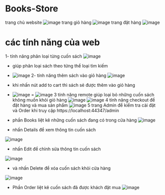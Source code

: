 # Books-Store
trang chủ website
![image](https://user-images.githubusercontent.com/74332737/173279086-87cabd8a-d791-452c-9aaa-1e3b972cb40c.png)
trang giỏ hàng 
![image](https://user-images.githubusercontent.com/74332737/173276925-17828ba1-7044-4598-896c-7abb9e41787f.png)
trang đặt hàng
![image](https://user-images.githubusercontent.com/74332737/173276975-f7ffbc42-6ac2-4a4e-b49c-1d4e03fd5998.png)
# các tính năng của web
1- tính năng phân loại từng cuốn sách 
![image](https://user-images.githubusercontent.com/74332737/173279168-77fef498-b973-4377-88b7-cb7487d126b8.png)
- giúp phân loại sách theo từng thể loại tìm kiếm
- ![image](https://user-images.githubusercontent.com/74332737/173279270-0bf23ceb-c351-4fff-ac47-4c2e0e78ccfd.png)
2- tính năng thêm sách vào giỏ hàng
![image](https://user-images.githubusercontent.com/74332737/173277335-7b2d8467-2c45-4e1c-bd84-8d2e197931af.png)
- khi nhấn nút add to cart thì sách sẻ được thêm vào giỏ hàng 
- ![image](https://user-images.githubusercontent.com/74332737/173277422-93082b64-ade0-4a96-9fa1-468155e81f0f.png)
= ![image](https://user-images.githubusercontent.com/74332737/173277473-6bda654e-a1c4-4d7b-8eed-651d0d1559b4.png)
3 tính năng remote giúp loại bỏ những cuốn sách không muốn khỏi giỏ hàng 
![image](https://user-images.githubusercontent.com/74332737/173277598-972e60c9-de07-414d-9c83-e6635fbded15.png)
![image](https://user-images.githubusercontent.com/74332737/173277618-8d3cf2ca-8724-4a22-ad2c-5ba78ac74d0c.png)
4 tính năng checkout để đặt hàng và mua sản phẩm
![image](https://user-images.githubusercontent.com/74332737/173277725-405a6688-7086-4f0c-a31e-d9e428e5eafd.png)
5 trang Admin để kiểm tra cài đặt và Order khi truy cập https://localhost:44347/admin
- phần Books liệt kê những cuốn sách đang có trong cửa hàng
![image](https://user-images.githubusercontent.com/74332737/173278124-2f9bce99-cee1-4922-a40b-f45b24345979.png)

- nhấn Details để xem thông tin cuốn sách

![image](https://user-images.githubusercontent.com/74332737/173278571-855e66c1-5978-4a73-a1c2-18b44dfba65a.png)

- nhấn Edit để chỉnh sửa thông tin cuốn sách 

![image](https://user-images.githubusercontent.com/74332737/173278650-4fc803c4-076a-4e87-93ef-0d32532aaf2e.png)

- và nhấn Delete để xóa cuốn sách khỏi cửa hàng 

![image](https://user-images.githubusercontent.com/74332737/173278742-ecc5eac3-dfaa-4f32-8135-93b2bd98acb7.png)


- Phần Order liệt kê cuốn sách đã được khách đặt mua
![image](https://user-images.githubusercontent.com/74332737/173278187-a2ba4a93-055c-4366-8a3f-96efb39f835e.png)


